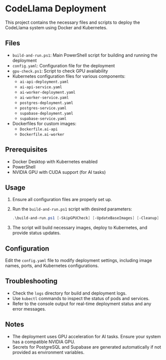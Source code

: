 # CodeLlama Deployment

This project contains the necessary files and scripts to deploy the CodeLlama system using Docker and Kubernetes.

## Files

- `build-and-run.ps1`: Main PowerShell script for building and running the deployment
- `config.yaml`: Configuration file for the deployment
- `gpu-check.ps1`: Script to check GPU availability
- Kubernetes configuration files for various components:
  - `ai-api-deployment.yaml`
  - `ai-api-service.yaml`
  - `ai-worker-deployment.yaml`
  - `ai-worker-service.yaml`
  - `postgres-deployment.yaml`
  - `postgres-service.yaml`
  - `supabase-deployment.yaml`
  - `supabase-service.yaml`
- Dockerfiles for custom images:
  - `Dockerfile.ai-api`
  - `Dockerfile.ai-worker`

## Prerequisites

- Docker Desktop with Kubernetes enabled
- PowerShell
- NVIDIA GPU with CUDA support (for AI tasks)

## Usage

1. Ensure all configuration files are properly set up.
2. Run the `build-and-run.ps1` script with desired parameters:

   ```powershell
   .\build-and-run.ps1 [-SkipGPUCheck] [-UpdateBaseImages] [-Cleanup] [-RebuildImages]
   ```

3. The script will build necessary images, deploy to Kubernetes, and provide status updates.

## Configuration

Edit the `config.yaml` file to modify deployment settings, including image names, ports, and Kubernetes configurations.

## Troubleshooting

- Check the `logs` directory for build and deployment logs.
- Use `kubectl` commands to inspect the status of pods and services.
- Refer to the console output for real-time deployment status and any error messages.

## Notes

- The deployment uses GPU acceleration for AI tasks. Ensure your system has a compatible NVIDIA GPU.
- Secrets for PostgreSQL and Supabase are generated automatically if not provided as environment variables.
